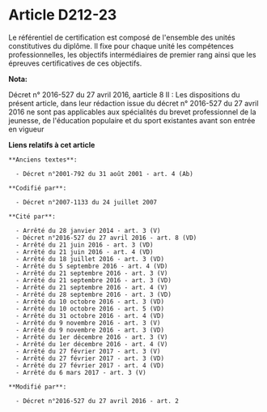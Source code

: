# Article D212-23

Le référentiel de certification est composé de l'ensemble des unités constitutives du diplôme. Il fixe pour chaque unité les
compétences professionnelles, les objectifs intermédiaires de premier rang ainsi que les épreuves certificatives de ces
objectifs.

**Nota:**

Décret n° 2016-527 du 27 avril 2016, aarticle 8 II : Les dispositions du présent article, dans leur rédaction issue du décret
n° 2016-527 du 27 avril 2016 ne sont pas applicables aux spécialités du brevet professionnel de la jeunesse, de l'éducation
populaire et du sport existantes avant son entrée en vigueur

**Liens relatifs à cet article**

	**Anciens textes**:

	  - Décret n°2001-792 du 31 août 2001 - art. 4 (Ab)

	**Codifié par**:

	  - Décret n°2007-1133 du 24 juillet 2007

	**Cité par**:

	  - Arrêté du 28 janvier 2014 - art. 3 (V)
	  - Décret n°2016-527 du 27 avril 2016 - art. 8 (VD)
	  - Arrêté du 21 juin 2016 - art. 3 (VD)
	  - Arrêté du 21 juin 2016 - art. 4 (VD)
	  - Arrêté du 18 juillet 2016 - art. 3 (VD)
	  - Arrêté du 5 septembre 2016 - art. 4 (VD)
	  - Arrêté du 21 septembre 2016 - art. 3 (V)
	  - Arrêté du 21 septembre 2016 - art. 3 (VD)
	  - Arrêté du 21 septembre 2016 - art. 4 (V)
	  - Arrêté du 28 septembre 2016 - art. 3 (VD)
	  - Arrêté du 10 octobre 2016 - art. 3 (VD)
	  - Arrêté du 10 octobre 2016 - art. 5 (VD)
	  - Arrêté du 31 octobre 2016 - art. 4 (VD)
	  - Arrêté du 9 novembre 2016 - art. 3 (V)
	  - Arrêté du 9 novembre 2016 - art. 3 (VD)
	  - Arrêté du 1er décembre 2016 - art. 3 (V)
	  - Arrêté du 1er décembre 2016 - art. 4 (V)
	  - Arrêté du 27 février 2017 - art. 3 (V)
	  - Arrêté du 27 février 2017 - art. 3 (VD)
	  - Arrêté du 27 février 2017 - art. 4 (VD)
	  - Arrêté du 6 mars 2017 - art. 3 (V)

	**Modifié par**:

	  - Décret n°2016-527 du 27 avril 2016 - art. 2
